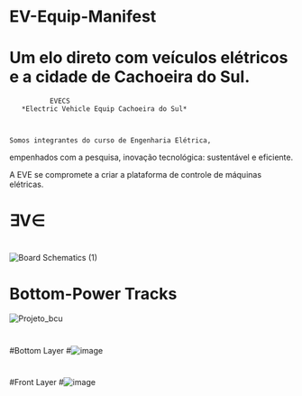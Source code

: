 # EV-Equip-Manifest

# Um elo direto com  **veículos elétricos** e a cidade de **Cachoeira do Sul**.

              EVECS 
       *Electric Vehicle Equip Cachoeira do Sul*  

                 

    Somos integrantes do curso de Engenharia Elétrica,
   empenhados com a pesquisa, inovação tecnológica: sustentável e eficiente. 
    
   A EVE se compromete a criar a plataforma de controle de máquinas elétricas.

#      ∃V∈
#
![Board Schematics (1)](https://github.com/user-attachments/assets/dd474ebd-bbbc-4bab-baa7-e1165861f318)

#
# Bottom-Power Tracks
![Projeto_bcu](https://github.com/user-attachments/assets/eb7e984d-7024-49a4-9ead-f2790bfa47ea)
#
#
#Bottom Layer 
#![image](https://github.com/user-attachments/assets/6e19b31a-0cf2-4a25-b3ca-16a4b402e40a)
#
#
#Front Layer
#![image](https://github.com/user-attachments/assets/14472d1a-d16f-4813-b3a5-60358b580400)

